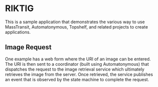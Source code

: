 # RIKTIG

This is a sample application that demonstrates the various way to use MassTransit, Automatonymous, Topshelf, and related projects to create applications.


## Image Request

One example has a web form where the URI of an image can be entered. The URI is then sent to a coordinator (built using Automatonymous) that
dispatches the request to the image retrieval service which ultimately retrieves the image from the server. Once retrieved, the service publishes
an event that is observed by the state machine to complete the request.

